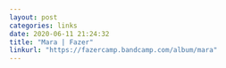 ```yaml
---
layout: post
categories: links
date: 2020-06-11 21:24:32
title: "Mara | Fazer"
linkurl: "https://fazercamp.bandcamp.com/album/mara"
---
```

